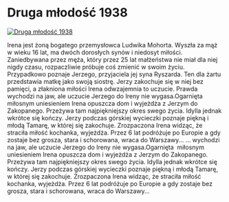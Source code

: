 Druga młodość 1938 
=============
[![Druga młodość 1938 ](http://vidos.pl/images/player.gif)](http://vidos.pl/druga-mlodosc-1938)

 Irena jest żoną bogatego przemysłowca Ludwika Mohorta. Wyszła za mąż w wieku 16 lat, ma dwóch dorosłych synów i niedosyt miłości. Zaniedbywana przez męża, który przez 25 lat małżeństwa nie miał dla niej nigdy czasu, rozpaczliwie próbuje coś zmienić w swoim życiu. Przypadkowo poznaje Jerzego, przyjaciela jej syna Ryszarda. Ten dla żartu przedstawia matkę jako swoją siostrę. Jerzy zakochuje się w niej bez pamięci, a złakniona miłości Irena odwzajemnia to uczucie. Prawda wychodzi na jaw, ale uczucie Jerzego do Ireny nie wygasa.Ogarnięta  miłosnym uniesieniem Irena opuszcza dom i wyjeżdża z Jerzym do Zakopanego. Przeżywa tam najpiękniejszy okres swego życia. Idylla jednak wkrótce się kończy. Jerzy podczas górskiej wycieczki poznaje piękną i młodą Tamarę, w której się zakochuje. Zrozpaczona Irena widząc, że straciła miłość kochanka, wyjeżdża. Przez 6 lat podróżuje po Europie a gdy zostaje bez grosza, stara i schorowana, wraca do Warszawy...   ... wychodzi na jaw, ale uczucie Jerzego do Ireny nie wygasa.Ogarnięta  miłosnym uniesieniem Irena opuszcza dom i wyjeżdża z Jerzym do Zakopanego. Przeżywa tam najpiękniejszy okres swego życia. Idylla jednak wkrótce się kończy. Jerzy podczas górskiej wycieczki poznaje piękną i młodą Tamarę, w której się zakochuje. Zrozpaczona Irena widząc, że straciła miłość kochanka, wyjeżdża. Przez 6 lat podróżuje po Europie a gdy zostaje bez grosza, stara i schorowana, wraca do Warszawy...
